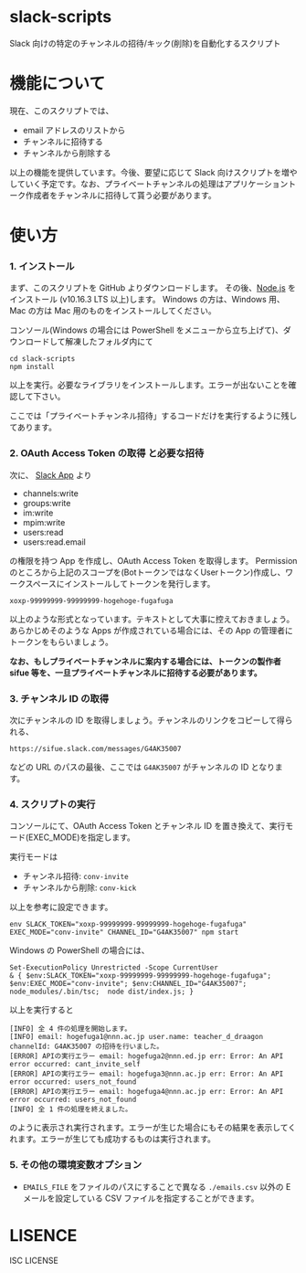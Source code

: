 # slack-scripts

Slack 向けの特定のチャンネルの招待/キック(削除)を自動化するスクリプト

# 機能について

現在、このスクリプトでは、

- email アドレスのリストから
- チャンネルに招待する
- チャンネルから削除する

以上の機能を提供しています。今後、要望に応じて Slack 向けスクリプトを増やしていく予定です。なお、プライベートチャンネルの処理はアプリケーショントーク作成者をチャンネルに招待して貰う必要があります。

# 使い方

### 1. インストール

まず、このスクリプトを GitHub よりダウンロードします。
その後、[Node.js](https://nodejs.org/ja/) をインストール (v10.16.3 LTS 以上)します。
Windows の方は、Windows 用、Mac の方は Mac 用のものをインストールしてください。

コンソール(Windows の場合には PowerShell をメニューから立ち上げて)、ダウンロードして解凍したフォルダ内にて

```
cd slack-scripts
npm install
```

以上を実行。必要なライブラリをインストールします。エラーが出ないことを確認して下さい。

ここでは「プライベートチャンネル招待」するコードだけを実行するように残してあります。

### 2. OAuth Access Token の取得 と必要な招待

次に、 [Slack App](https://api.slack.com/apps) より

- channels:write
- groups:write
- im:write
- mpim:write
- users:read
- users:read.email

の権限を持つ App を作成し、OAuth Access Token を取得します。
Permissionのところから上記のスコープを(BotトークンではなくUserトークン)作成し、ワークスペースにインストールしてトークンを発行します。

```
xoxp-99999999-99999999-hogehoge-fugafuga
```

以上のような形式となっています。テキストとして大事に控えておきましょう。
あらかじめそのような Apps が作成されている場合には、その App の管理者にトークンをもらいましょう。

**なお、もしプライベートチャンネルに案内する場合には、トークンの製作者 sifue 等を、一旦プライベートチャンネルに招待する必要があります。**

### 3. チャンネル ID の取得

次にチャンネルの ID を取得しましょう。チャンネルのリンクをコピーして得られる、

```
https://sifue.slack.com/messages/G4AK35007
```

などの URL のパスの最後、ここでは `G4AK35007` がチャンネルの ID となります。

### 4. スクリプトの実行

コンソールにて、OAuth Access Token とチャンネル ID を置き換えて、実行モード(EXEC_MODE)を指定します。

実行モードは

- チャンネル招待: `conv-invite`
- チャンネルから削除: `conv-kick`

以上を参考に設定できます。

```
env SLACK_TOKEN="xoxp-99999999-99999999-hogehoge-fugafuga" EXEC_MODE="conv-invite" CHANNEL_ID="G4AK35007" npm start
```

Windows の PowerShell の場合には、

```
Set-ExecutionPolicy Unrestricted -Scope CurrentUser
& { $env:SLACK_TOKEN="xoxp-99999999-99999999-hogehoge-fugafuga";  $env:EXEC_MODE="conv-invite"; $env:CHANNEL_ID="G4AK35007"; node_modules/.bin/tsc;  node dist/index.js; }
```

以上を実行すると

```
[INFO] 全 4 件の処理を開始します。
[INFO] email: hogefuga1@nnn.ac.jp user.name: teacher_d_draagon channelId: G4AK35007 の招待を行いました。
[ERROR] APIの実行エラー email: hogefuga2@nnn.ed.jp err: Error: An API error occurred: cant_invite_self
[ERROR] APIの実行エラー email: hogefuga3@nnn.ac.jp err: Error: An API error occurred: users_not_found
[ERROR] APIの実行エラー email: hogefuga4@nnn.ac.jp err: Error: An API error occurred: users_not_found
[INFO] 全 1 件の処理を終えました。
```

のように表示され実行されます。エラーが生じた場合にもその結果を表示してくれます。エラーが生じても成功するものは実行されます。

### 5. その他の環境変数オプション

- `EMAILS_FILE` をファイルのパスにすることで異なる `./emails.csv` 以外の E メールを設定している CSV ファイルを指定することができます。

# LISENCE

ISC LICENSE
